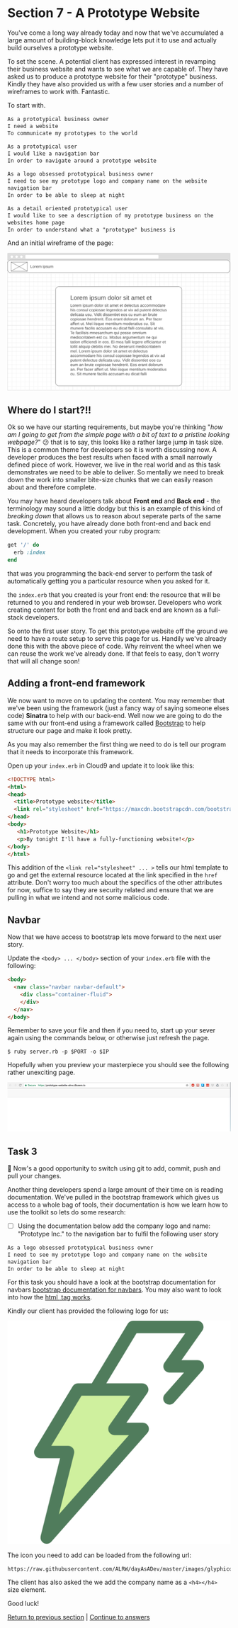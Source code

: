 Section 7 - A Prototype Website
==============================

You've come a long way already today and now that we've accumulated a large amount of building-block knowledge lets put it to use and actually build ourselves a prototype website. 

To set the scene. A potential client has expressed interest in revamping their business website and wants to see what we are capable of. They have asked us to produce a prototype website for their "prototype" business. Kindly they have also provided us with a few user stories and a number of wireframes to work with. Fantastic.

To start with.

```
As a prototypical business owner
I need a website
To communicate my prototypes to the world
```

```
As a prototypical user 
I would like a navigation bar
In order to navigate around a prototype website
```

```
As a logo obsessed prototypical business owner
I need to see my prototype logo and company name on the website navigation bar
In order to be able to sleep at night
```

```
As a detail oriented prototypical user
I would like to see a description of my prototype business on the websites home page
In order to understand what a "prototype" business is
```

And an initial wireframe of the page:

![first Wireframe](../images/firstWireframe.png)

Where do I start?!!
-------------------

Ok so we have our starting requirements, but maybe you're thinking "*how am I going to get from the simple page with a bit of text to a pristine looking webpage?*" :confused: that is to say, this looks like a rather large jump in task size. This is a common theme for developers so it is worth discussing now. A developer produces the best results when faced with a small narrowly defined piece of work. However, we live in the real world and as this task demonstrates we need to be able to deliver. So mentally we need to break down the work into smaller bite-size chunks that we can easily reason about and therefore complete.

You may have heard developers talk about **Front end** and **Back end** - the terminology may sound a little dodgy but this is an example of this kind of *breaking down* that allows us to reason about seperate parts of the same task. Concretely, you have already done both front-end and back end development. When you created your ruby program:

```ruby
get '/' do
  erb :index
end
```
that was you programming the back-end server to perform the task of automatically getting you a particular resource when you asked for it.

the `index.erb` that you created is your front end: the resource that will be returned to you and rendered in your web browser. Developers who work creating content for both the front end and back end are known as a full-stack developers.

So onto the first user story. To get this prototype website off the ground we need to have a route setup to serve this page for us. Handily we've already done this with the above piece of code. Why reinvent the wheel when we can reuse the work we've already done. If that feels to easy, don't worry that will all change soon!

Adding a front-end framework
----------------------------

We now want to move on to updating the content. You may remember that we've been using the framework (just a fancy way of saying someone elses code) **Sinatra** to help with our back-end. Well now we are going to do the same with our front-end using a framework called [Bootstrap](https://getbootstrap.com/) to help structure our page and make it look pretty.

As you may also remember the first thing we need to do is tell our program that it needs to incorporate this framework. 

Open up your `index.erb` in Cloud9 and update it to look like this:

```html
<!DOCTYPE html>
<html>
<head>
  <title>Prototype website</title>
  <link rel="stylesheet" href="https://maxcdn.bootstrapcdn.com/bootstrap/3.3.7/css/bootstrap.min.css" integrity="sha384-BVYiiSIFeK1dGmJRAkycuHAHRg32OmUcww7on3RYdg4Va+PmSTsz/K68vbdEjh4u" crossorigin="anonymous">
</head>
<body>
   <h1>Prototype Website</h1>
   <p>By tonight I'll have a fully-functioning website!</p>
</body>
</html>
```

This addition of the `<link rel="stylesheet" ... >` tells our html template to go and get the external resource located at the link specified in the `href` attribute. Don't worry too much about the specifics of the other attributes for now, suffice to say they are security related and ensure that we are pulling in what we intend and not some malicious code.

Navbar
-----

Now that we have access to bootstrap lets move forward to the next user story.

Update the `<body> ... </body>` section of your `index.erb` file with the following:

```html
<body>
  <nav class="navbar navbar-default">
    <div class="container-fluid">
    </div>
  </nav>
</body>
```

Remember to save your file and then if you need to, start up your sever again using the commands below, or otherwise just refresh the page.

```
$ ruby server.rb -p $PORT -o $IP
```

Hopefully when you preview your masterpiece you should see the following rather unexciting page.

![blank navbar](../images/blankNavbar.png)

Task 3
------

:twisted_rightwards_arrows: Now's a good opportunity to switch using git to add, commit, push and pull your changes.

Another thing developers spend a large amount of their time on is reading documentation. We've pulled in the bootstrap framework which gives us access to a whole bag of tools, their documentation is how we learn how to use the toolkit so lets do some research:

 - [ ] Using the documentation below add the company logo and name: "Prototype Inc." to the navigation bar to fulfil the following user story

```
As a logo obsessed prototypical business owner
I need to see my prototype logo and company name on the website navigation bar
In order to be able to sleep at night
```

For this task you should have a look at the bootstrap documentation for navbars [bootstrap documentation for navbars](https://getbootstrap.com/components/#navbar). You may also want to look into how the [html <img> tag works](https://www.w3schools.com/tags/tag_img.asp). 

Kindly our client has provided the following logo for us:

![fullLogo](../images/fullLogo.png)

The icon you need to add can be loaded from the following url:

```
https://raw.githubusercontent.com/ALRW/dayAsADev/master/images/glyphicon.png
```

The client has also asked the we add the company name as a `<h4></h4>` size element.

Good luck!

[Return to previous section](../tasks/task2.md) | [Continue to answers](../tasks/task3.md)
